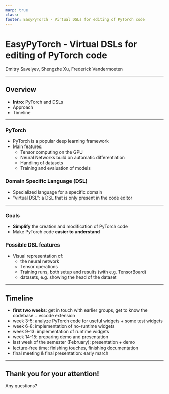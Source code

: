```yaml
---
marp: true
class:
footer: EasyPyTorch - Virtual DSLs for editing of PyTorch code
---
```

<!-- _class:
- lead -->
# EasyPyTorch - Virtual DSLs for editing of PyTorch code

Dmitry Savelyev, Shengzhe Xu, Frederick Vandermoeten

---
<!-- paginate: true -->
## Overview

- **Intro**: PyTorch and DSLs
- Approach
- Timeline

---
<!-- header: Introduction -->

### PyTorch

- PyTorch is a popular deep learning framework
- Main features:
  - Tensor computing on the GPU
  - Neural Networks build on automatic differentiation
  - Handling of datasets
  - Training and evaluation of models

### Domain Specific Language (DSL)

- Specialized language for a specific domain
- "virtual DSL": a DSL that is only present in the code editor

---
<!-- header: Approach -->

### Goals

- **Simplify** the creation and modification of PyTorch code
- Make PyTorch code **easier to understand**

### Possible DSL features

- Visual representation of:
  - the neural network
  - Tensor operations
  - Training runs, both setup and results (with e.g. TensorBoard)
  - datasets, e.g. showing the head of the dataset

---
<!-- header: Timeline -->

## Timeline

- **first two weeks**: get in touch with earlier groups, get to know the codebase + vscode extension
- week 3-5: analyze PyTorch code for useful widgets + some test widgets
- week 6-8: implementation of no-runtime widgets
- week 9-13: implementation of runtime widgets
- week 14-15: preparing demo and presentation
- last week of the semester (February): presentation + demo
- lecture-free time: finishing touches, finishing documentation
- final meeting & final presentation: early march

---
<!-- header: Questions -->

## Thank you for your attention!

Any questions?

